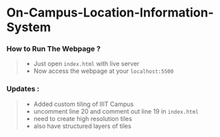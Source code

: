 # On-Campus-Location-Information-System

### How to Run The Webpage ?
> - Just open `index.html` with live server
> - Now access the webpage at your `localhost:5500`

### Updates :
> - Added custom tiling of IIIT Campus
> - uncomment line 20 and comment out line 19 in `index.html`
> - need to create high resolution tiles
>  - also have structured layers of tiles